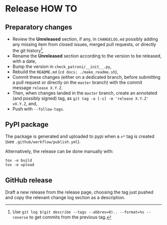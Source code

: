 # Release HOW TO

## Preparatory changes

* Review the **Unreleased** section, if any, in `CHANGELOG.md` possibly adding
  any missing item from closed issues, merged pull requests, or directly the
  git history[^git-changes],
* Rename the **Unreleased** section according to the version to be released,
  with a date,
* Bump the version in `check_patroni/__init__.py`,
* Rebuild the `README.md` (`cd docs; ./make_readme.sh`),
* Commit these changes (either on a dedicated branch, before submitting a pull
  request or directly on the `master` branch) with the commit message `release
  X.Y.Z`.
* Then, when changes landed in the `master` branch, create an annotated (and
  possibly signed) tag, as `git tag -a [-s] -m 'release X.Y.Z' vX.Y.Z`,
  and,
* Push with `--follow-tags`.

[^git-changes]: Use `git log $(git describe --tags --abbrev=0).. --format=%s
  --reverse` to get commits from the previous tag.

## PyPI package

The package is generated and uploaded to pypi when a `v*` tag is created (see
`.github/workflow/publish.yml`).

Alternatively, the release can be done manually with:

```
tox -e build
tox -e upload
```

## GitHub release

Draft a new release from the release page, choosing the tag just pushed and
copy the relevant change log section as a description.
